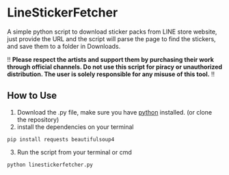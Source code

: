 # LineStickerFetcher
A simple python script to download sticker packs from LINE store website, just provide the URL and the script will parse the page to find the stickers, and save them to a folder in Downloads.

!! **Please respect the artists and support them by purchasing their work through official channels. Do not use this script for piracy or unauthorized distribution. The user is solely responsible for any misuse of this tool.** !!

## How to Use 

1. Download the .py file, make sure you have [python](https://www.python.org/downloads/) installed. (or clone the repository)
2. install the dependencies on your terminal
```
pip install requests beautifulsoup4
```
3. Run the script from your terminal or cmd
```
python linestickerfetcher.py
```

